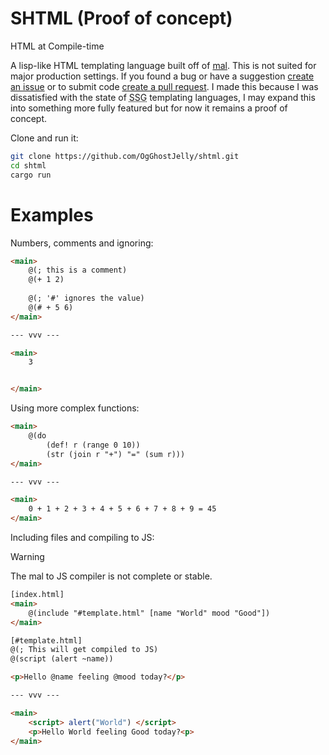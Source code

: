 # SHTML (Proof of concept)

HTML at Compile-time

A lisp-like HTML templating language built off of [mal](https://github.com/kanaka/mal).
This is not suited for major production settings.
If you found a bug or have a suggestion [create an issue](https://github.com/OgGhostJelly/shtml/issues/new) or to submit code [create a pull request](https://github.com/OgGhostJelly/shtml/compare).
I made this because I was dissatisfied with the state of <abbr title="Static Site Generator">SSG</abbr> templating languages, I may expand this into something more fully featured but for now it remains a proof of concept.

Clone and run it:
```bash
git clone https://github.com/OgGhostJelly/shtml.git
cd shtml
cargo run
```

# Examples

Numbers, comments and ignoring:
```html
<main>
    @(; this is a comment)
    @(+ 1 2)
    
    @(; '#' ignores the value)
    @(# + 5 6)
</main>

--- vvv ---

<main>
    3


</main>
```

Using more complex functions:
```html
<main>
    @(do
        (def! r (range 0 10))
        (str (join r "+") "=" (sum r)))
</main>

--- vvv ---

<main>
    0 + 1 + 2 + 3 + 4 + 5 + 6 + 7 + 8 + 9 = 45
</main>
```

Including files and compiling to JS:
> [!WARNING]
> The mal to JS compiler is not complete or stable.
```html
[index.html]
<main>
    @(include "#template.html" [name "World" mood "Good"])
</main>

[#template.html]
@(; This will get compiled to JS)
@(script (alert ~name))

<p>Hello @name feeling @mood today?</p>

--- vvv ---

<main>
    <script> alert("World") </script>
    <p>Hello World feeling Good today?<p>
</main>
```